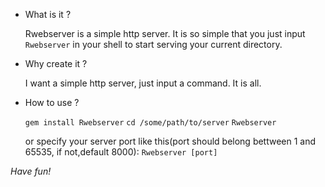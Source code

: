 * What is it ?
  
  Rwebserver is a simple http server. It is so simple that you just input `Rwebserver` in your shell to start serving your current directory.

* Why create it ?

  I want a simple http server, just input a command. 
It is all.

* How to use ?

  `gem install Rwebserver`
  `cd /some/path/to/server`
  `Rwebserver`

  or 
  specify your server port like this(port should belong bettween 1 and 65535, if not,default 8000):
  `Rwebserver [port]`

*Have fun!*
